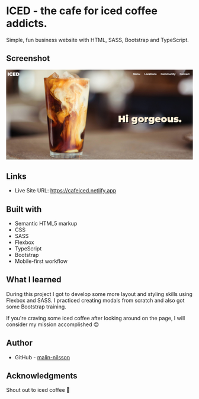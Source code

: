 # ICED - the cafe for iced coffee addicts.
Simple, fun business website with HTML, SASS, Bootstrap and TypeScript.

## Screenshot

![](src/images/screenshot.jpg)

## Links

- Live Site URL: https://cafeiced.netlify.app

## Built with

- Semantic HTML5 markup
- CSS
- SASS
- Flexbox
- TypeScript
- Bootstrap
- Mobile-first workflow

## What I learned
During this project I got to develop some more layout and styling skills using Flexbox and SASS. I practiced creating modals from scratch and also got some Bootstrap training.

If you're craving some iced coffee after looking around on the page, I will consider my mission accomplished 😊

## Author

- GitHub - [malin-nilsson](https://github.com/malin-nilsson)

## Acknowledgments
Shout out to iced coffee 💙
